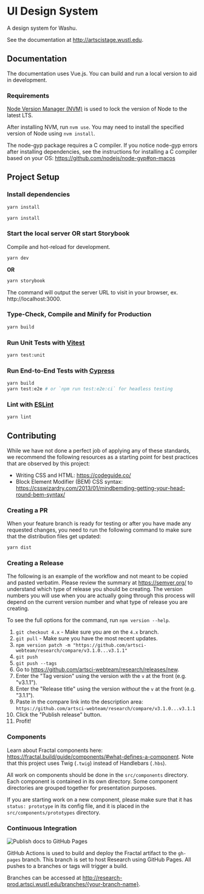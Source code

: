 # UI Design System
A design system for Washu.

See the documentation at http://artscistage.wustl.edu.

## Documentation
The documentation uses Vue.js. You can build and run a local version to aid in development.

### Requirements
[Node Version Manager (NVM)](https://github.com/nvm-sh/nvm) is used to lock the version of Node to the latest LTS.

After installing NVM, run `nvm use`. You may need to install the specified version of Node using `nvm install`.

The node-gyp package requires a C compiler. If you notice node-gyp errors after installing dependencies, see the instructions for installing a C compiler based on your OS: https://github.com/nodejs/node-gyp#on-macos

## Project Setup

### Install dependencies

```sh
yarn install
```

```sh
yarn install
```

### Start the local server OR start Storybook
Compile and hot-reload for development.

```sh
yarn dev
```

**OR**

```sh
yarn storybook
```

The command will output the server URL to visit in your browser, ex. http://localhost:3000.

### Type-Check, Compile and Minify for Production

```sh
yarn build
```

### Run Unit Tests with [Vitest](https://vitest.dev/)

```sh
yarn test:unit
```

### Run End-to-End Tests with [Cypress](https://www.cypress.io/)

```sh
yarn build
yarn test:e2e # or `npm run test:e2e:ci` for headless testing
```

### Lint with [ESLint](https://eslint.org/)

```sh
yarn lint
```

## Contributing
While we have not done a perfect job of applying any of these standards, we recommend the following resources as a starting point for best practices that are observed by this project:
* Writing CSS and HTML: https://codeguide.co/
* Block Element Modifier (BEM) CSS syntax: https://csswizardry.com/2013/01/mindbemding-getting-your-head-round-bem-syntax/

### Creating a PR
When your feature branch is ready for testing or after you have made any requested changes, you need to run the following command to make sure that the distribution files get updated:
```bash
yarn dist
```

### Creating a Release
The following is an example of the workflow and not meant to be copied and pasted verbatim. Please review the summary at https://semver.org/ to understand which type of release you should be creating. The version numbers you will use when you are actually going through this process will depend on the current version number and what type of release you are creating.

To see the full options for the command, run `npm version --help`.
1. `git checkout 4.x` - Make sure you are on the `4.x` branch.
2. `git pull` - Make sure you have the most recent updates.
3. `npm version patch -m "https://github.com/artsci-webteam/research/compare/v3.1.0...v3.1.1"`
4. `git push`
5. `git push --tags`
6. Go to https://github.com/artsci-webteam/research/releases/new.
7. Enter the "Tag version" using the version _with_ the `v` at the front (e.g. "v3.1.1").
8. Enter the "Release title" using the version _without_ the `v` at the front (e.g. "3.1.1").
9. Paste in the compare link into the description area: `https://github.com/artsci-webteam/research/compare/v3.1.0...v3.1.1`
10. Click the "Publish release" button.
11. Profit!

### Components
Learn about Fractal components here: https://fractal.build/guide/components/#what-defines-a-component. Note that this project uses Twig (`.twig`) instead of Handlebars (`.hbs`).

All work on components should be done in the `src/components` directory. Each component is contained in its own directory. Some component directories are grouped together for presentation purposes.

If you are starting work on a new component, please make sure that it has `status: prototype` in its config file, and it is placed in the `src/components/prototypes` directory.

### Continuous Integration
![Publish docs to GitHub Pages](https://github.com/artsci-webteam/research/workflows/Publish%20docs%20to%20GitHub%20Pages/badge.svg)

GitHub Actions is used to build and deploy the Fractal artifact to the `gh-pages` branch. This branch is set to host Research using GitHub Pages. All pushes to a branches or tags will trigger a build.

Branches can be accessed at http://research-prod.artsci.wustl.edu/branches/{your-branch-name}.
